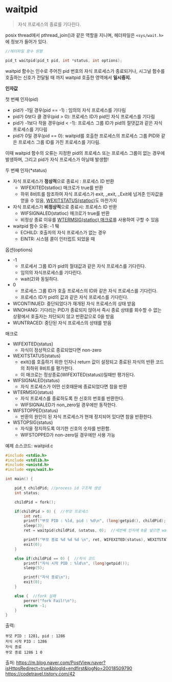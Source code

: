 # waitpid

>자식 프로세스의 종료를 기다린다.
   
posix thread에서 pthread_join()과 같은 역할을 지니며, 헤더파일은 `<sys/wait.h>`에 정보가 들어가 있다.
   
```C
//헤더파일 함수 원형

pid_t waitpid(pid_t pid, int *status, int options);
```

waitpid 함수는 인수로 주어진 pid 번호의 자식 프로세스가 종료되거나, 시그널 함수를 호출하는 신호가 전달될 때 까지 waitpid 호출한 영역에서 **일시중지.**   

__인자값__
   
첫 번째 인자(pid)
- pid가 -1일 경우(pid == -1) : 임의의 자식 프로세스를 기다림
- pid가 0보다 클 경우(pid > 0): 프로세스 ID가 pid인 자식 프로세스를 기다림
- pid가 -1보다 작을 경우(pid < -1): 프로세스 그룹 ID가 pid의 절댓값과 같은 자식 프로세스를 기다림
- pid가 0일 경우(pid == 0): waitpid를 호출한 프로세스의 프로세스 그룹 PID와 같은 프로세스 그룹 ID를 가진 프로세스를 기다림.

이때 waitpid 함수의 오류는 지정한 pid의 프로세스 또는 프로세스 그룹이 없는 경우에 발생하며, 그리고 pid가 자식 프로세스가 아닐때 발생함!   
   
두 번째 인자(*status)
- 자식 프로세스가 **정상적**으로 종료시 : 프로세스 ID 반환
  - WIFEXITED(statloc) 매크로가 true를 반환
  - 하위 8비트를 참조하여 자식 프로세스가 exit, _exit, _Exit에 넘겨준 인자값을 얻을 수 있음, <u>WEXITSTATUS(statloc)</u>도 마찬가지
- 자식 프로세스가 **비정상적**으로 종료시: 프로세스 ID 반환
  - WIFSIGNALED(statloc) 매크로가 true를 반환
  - 비정상 종료 이유를 <u>WTERMSIG(statloc) 매크로</u>를 사용하여 구할 수 있음
- waitpid 함수 오류: -1 퉤
  - ECHILD: 호출자의 자식 프로세스가 없는 경우
  - EINTR: 시스템 콜이 인터럽트 되었을 때

옵션(options)
- -1
  - 프로세서 그룹 ID가 pid의 절대값과 같은 자식 프로세스를 기다린다.
  - 임의의 자식프로세스를 기다린다.
  - wait(2)와 동일하다.
- 0
  - 프로세스 그룹 ID가 호출 프로세스의 ID와 같은 자식 프로세스를 기다린다.
  - 프로세스 ID가 pid의 값과 같은 자식 프로세스를 기다린다.
- WCONTINUED: 중단되었다가 재개된 자식 프로세스의 상태 받음
- WNOHANG: 기다리는 PID가 종료되지 않아서 즉시 종료 상태를 회수할 수 없는 상황에서 호출자는 차단되지 않고 반환값으로 0을 받음
- WUNTRACED: 중단된 자식 프로세스의 상태를 받음

매크로
- WIFEXITED(status)
  - 자식이 정상적으로 종료되었다면 non-zero
- WEXITSTATUS(status)
  - exit()를 호출하기 위한 인자나 return 값이 설정되고 종료된 자식의 반환 코드의 최하위 8비트를 평가한다.
  - 이 매크로는 정상종료(WIFEXITED(status))일때만 평가된다.
- WIFSIGNALED(status)
  - 자식 프로세스가 어떤 신호때문에 종료되었다면 참을 반환
- WTERMSIG(status)
  - 자식 프로세스를 종료하도록 한 신호의 번호를 반환한다.
  - WIFSIGNALED가 non_zero일 경우에만 동작한다.
- WIFSTOPPED(status)
  - 반환의 원인이 된 자식 프로세스가 현재 정지되어 있다면 참을 반환한다.
- WSTOPSIG(status)
  - 자식을 정지하도록 야기한 신호의 숫자를 반환함.
  - WIFSTOPPED가 non-zero일 경우에만 사용 가능

예제 소스코드: waitpid.c

```C
#include <stdio.h>
#include <stdlib.h>
#include <unistd.h>
#include <sys/wait.h>

int main() {

    pid_t childPid; //process id 구조체 생성
    int status;

    childPid = fork();  

    if(childPid > 0) {  //부모 프로세스
        int ret;
        printf("부모 PID : %ld, pid : %d\n", (long)getpid(), childPid);
        sleep(3);
        ret = waitpid(childPid, &status, 0);  //세번째 인자에 0을 넣으면 wait 함수와 동일한 동작을 함

        printf("부모 종료 %d %d %d \n", ret, WIFEXITED(status), WEXITSTATUS(status));
        exit(0);
    }

    else if(childPid == 0) {  //자식 코드
        printf("자식 시작 PID : %ld\n", (long)getpid());
        sleep(5);

        printf("자식 종료\n");
        exit(0);
    }

    else {  //fork 실패
        perror("fork Fail!\n");
        return -1;
    }
}
```

출력:

```
부모 PID : 1281, pid : 1286
자식 시작 PID : 1286
자식 종료
부모 종료 1286 1 0 
```

출처: 
https://m.blog.naver.com/PostView.naver?isHttpsRedirect=true&blogId=endfirst&logNo=20018509790
https://codetravel.tistory.com/42